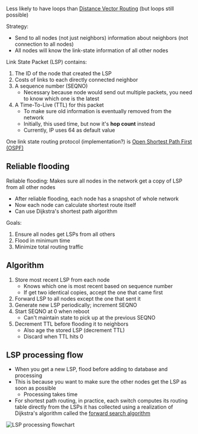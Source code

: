 Less likely to have loops than [Distance Vector Routing](Routing/Distance%20Vector%20Routing.md) (but loops still possible)

Strategy:
- Send to all nodes (not just neighbors) information about neighbors (not connection to all nodes)
- All nodes will know the link-state information of all other nodes

Link State Packet (LSP) contains:
1. The ID of the node that created the LSP
2. Costs of links to each directly connected neighbor
3. A sequence number (SEQNO)
	- Necessary because node would send out multiple packets, you need to know which one is the latest
4. A Time-To-Live (TTL) for this packet
	- To make sure old information is eventually removed from the network
	- Initially, this used time, but now it's **hop count** instead
	- Currently, IP uses 64 as default value

One link state routing protocol (implementation?) is [Open Shortest Path First (OSPF)](OSPF)

## Reliable flooding

Reliable flooding: Makes sure all nodes in the network get a copy of LSP from all other nodes
- After reliable flooding, each node has a snapshot of whole network
- Now each node can calculate shortest route itself
- Can use Dijkstra's shortest path algorithm

Goals:
1. Ensure all nodes get LSPs from all others
2. Flood in minimum time
3. Minimize total routing traffic

## Algorithm

1. Store most recent LSP from each node
	- Knows which one is most recent based on sequence number
	- If get two identical copies, accept the one that came first
1. Forward LSP to all nodes except the one that sent it
2. Generate new LSP periodically; increment SEQNO
3. Start SEQNO at 0 when reboot
	- Can't maintain state to pick up at the previous SEQNO
4. Decrement TTL before flooding it to neighbors
	- Also age the stored LSP (decrement TTL)
	- Discard when TTL hits 0

## LSP processing flow

- When you get a new LSP, flood before adding to database and processing
- This is because you want to make sure the other nodes get the LSP as soon as possible
	- Processing takes time
- For shortest path routing, in practice, each switch computes its routing table directly from the LSPs it has collected using a realization of Dijkstra's algorithm called the [forward search algorithm](Forward%20search%20algorithm.md)


![LSP processing flowchart](img/link-state-routing-flowchart.png)
